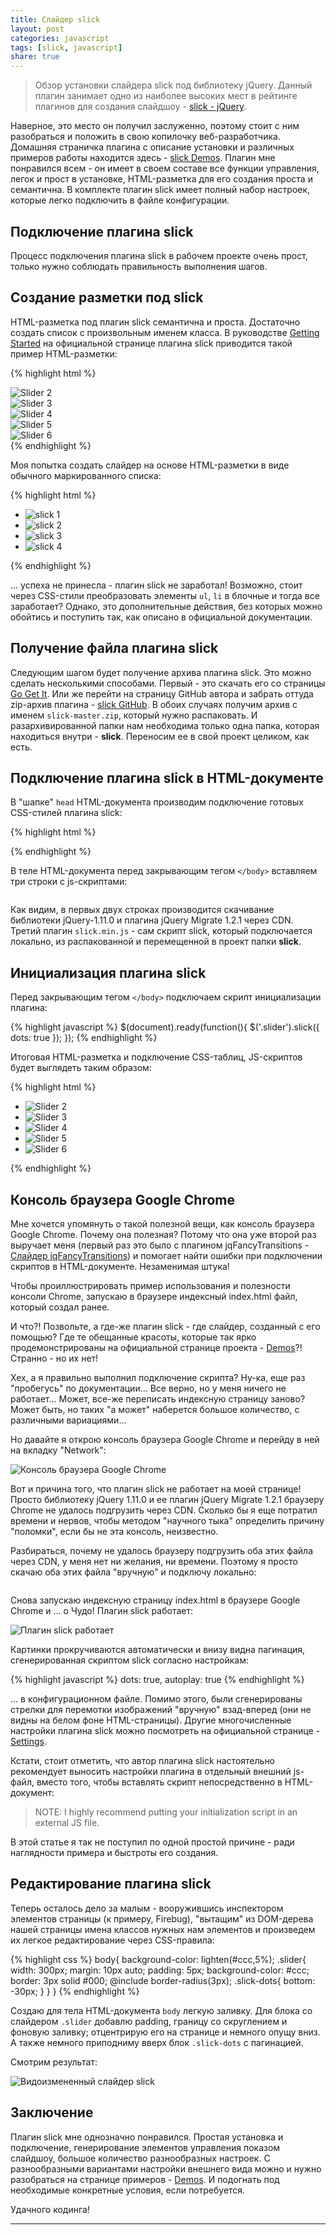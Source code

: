 ```yaml
---
title: Слайдер slick
layout: post
categories: javascript
tags: [slick, javascript]
share: true
---
```


> Обзор установки слайдера slick под библиотеку jQuery. Данный плагин занимает одно из наиболее высоких мест в рейтинге плагинов для создания слайдшоу - [slick - jQuery][1].

Наверное, это место он получил заслуженно, поэтому стоит с ним разобраться и положить в свою копилочку веб-разработчика. Домашняя страничка плагина с описание установки и различных примеров работы находится здесь - [slick Demos][2]. Плагин мне понравился всем - он имеет в своем составе все функции управления, легок и прост в установке, HTML-разметка для его создания проста и семантична. В комплекте плагин slick имеет полный набор настроек, которые легко подключить в файле конфигурации.

## Подключение плагина slick

Процесс подключения плагина slick в рабочем проекте очень прост, только нужно соблюдать правильность выполнения шагов.

## Создание разметки под slick

HTML-разметка под плагин slick семантична и проста. Достаточно создать список с произвольным именем класса. В руководстве [Getting Started][3] на официальной странице плагина slick приводится такой пример HTML-разметки:

{% highlight html %}
<div class="slider">
  <div><img src="images/slide_02.jpg" alt="Slider 2" /></div>
  <div><img src="images/slide_03.jpg" alt="Slider 3" /></div>
  <div><img src="images/slide_04.jpg" alt="Slider 4" /></div>
  <div><img src="images/slide_05.jpg" alt="Slider 5" /></div>
  <div><img src="images/slide_06.jpg" alt="Slider 6" /></div>
</div>
{% endhighlight %}

Моя попытка создать слайдер на основе HTML-разметки в виде обычного маркированного списка:

{% highlight html %}
<ul>
  <li><img src="images/slide_02.jpg" alt="slick 1" /></li>
  <li><img src="images/slide_03.jpg" alt="slick 2" /></li>
  <li><img src="images/slide_04.jpg" alt="slick 3" /></li>
  <li><img src="images/slide_05.jpg" alt="slick 4" /></li>
</ul>
{% endhighlight %}

... успеха не принесла - плагин slick не заработал! Возможно, стоит через CSS-стили преобразовать элементы `ul`, `li` в блочные и тогда все заработает? Однако, это дополнительные действия, без которых можно обойтись и поступить так, как описано в официальной документации.

## Получение файла плагина slick

Следующим шагом будет получение архива плагина slick. Это можно сделать несколькими способами. Первый - это скачать его со страницы [Go Get It][4]. Или же перейти на страницу GitHub автора и забрать оттуда zip-архив плагина - [slick GitHub][5]. В обоих случаях получим архив с именем `slick-master.zip`, который нужно распаковать. И разархивированной папки нам необходима только одна папка, которая находиться внутри - **slick**. Переносим ее в свой проект целиком, как есть.

## Подключение плагина slick в HTML-документе

В "шапке" `head` HTML-документа производим подключение готовых CSS-стилей плагина slick:

{% highlight html %}
<link rel="stylesheet" href="slick/slick.css" />
{% endhighlight %}

В теле HTML-документа перед закрывающим тегом `</body>` вставляем три строки с js-скриптами:

<pre></pre>

Как видим, в первых двух строках производится скачивание библиотеки jQuery-1.11.0 и плагина jQuery Migrate 1.2.1 через CDN. Третий плагин `slick.min.js` - сам скрипт slick, который подключается локально, из распакованной и перемещенной в проект папки **slick**.

## Инициализация плагина slick

Перед закрывающим тегом `</body>` подключаем скрипт инициализации плагина:

{% highlight javascript %}
$(document).ready(function(){
  $('.slider').slick({
    dots: true
  });
});
{% endhighlight %}

Итоговая HTML-разметка и подключение CSS-таблиц, JS-скриптов будет выглядеть таким образом:

{% highlight html %}
<ul class="slider">
  <li><img src="images/slide_02.jpg" alt="Slider 2" /></li>
  <li><img src="images/slide_03.jpg" alt="Slider 3" /></li>
  <li><img src="images/slide_04.jpg" alt="Slider 4" /></li>
  <li><img src="images/slide_05.jpg" alt="Slider 5" /></li>
  <li><img src="images/slide_06.jpg" alt="Slider 6" /></li>
</ul>
{% endhighlight %}

## Консоль браузера Google Chrome

Мне хочется упомянуть о такой полезной вещи, как консоль браузера Google Chrome. Почему она полезная? Потому что она уже второй раз выручает меня (первый раз это было с плагином jqFancyTransitions - [Слайдер jqFancyTransitions][6]) и помогает найти ошибки при подключении скриптов в HTML-документе. Незаменимая штука!

Чтобы проиллюстрировать пример использования и полезности консоли Chrome, запускаю в браузере индексный index.html файл, который создал ранее.

И что?! Позвольте, а где-же плагин slick - где слайдер, созданный с его помощью? Где те обещанные красоты, которые так ярко продемонстрированы на официальной странице проекта - [Demos][7]?! Странно - но их нет!

Хех, а я правильно выполнил подключение скрипта? Ну-ка, еще раз "пробегусь" по документации... Все верно, но у меня ничего не работает... Может, все-же переписать индексную страницу заново? Может быть, но таких "а может" наберется большое количество, с различными вариациями...

Но давайте я открою консоль браузера Google Chrome и перейду в ней на вкладку "Network":

![Консоль браузера Google Chrome]({{site.url}}/images/uploads/2014/06/slick_jquery_error_console.jpg)

Вот и причина того, что плагин slick не работает на моей странице! Просто библиотеку jQuery 1.11.0 и ее плагин jQuery Migrate 1.2.1 браузеру Chrome не удалось подгрузить через CDN. Сколько бы я еще потратил времени и нервов, чтобы методом "научного тыка" определить причину "поломки", если бы не эта консоль, неизвестно.

Разбираться, почему не удалось браузеру подгрузить оба этих файла через CDN, у меня нет ни желания, ни времени. Поэтому я просто скачаю оба этих файла "вручную" и подключу локально:

<pre></pre>

Снова запускаю индексную страницу index.html в браузере Google Chrome и ... о Чудо! Плагин slick работает:

![Плагин slick работает]({{site.url}}/images/uploads/2014/06/slick_jquery_work.jpg)

Картинки прокручиваются автоматически и внизу видна пагинация, сгенерированная скриптом slick согласно настройкам:

{% highlight javascript %}
dots: true,
autoplay: true
{% endhighlight %}

... в конфигурационном файле. Помимо этого, были сгенерированы стрелки для перемотки изображений "вручную" взад-вперед (они не видны на белом фоне HTML-страницы). Другие многочисленные настройки плагина slick можно посмотреть на официальной странице - [Settings][7].

Кстати, стоит отметить, что автор плагина slick настоятельно рекомендует выносить настройки плагина в отдельный внешний js-файл, вместо того, чтобы вставлять скрипт непосредственно в HTML-документ:

> NOTE: I highly recommend putting your initialization script in an external JS file.

В этой статье я так не поступил по одной простой причине - ради наглядности примера и быстроты его создания.

## Редактирование плагина slick

Теперь осталось дело за малым - вооружившись инспектором элементов страницы (к примеру, Firebug), "вытащим" из DOM-дерева нашей страницы имена классов нужных нам элементов и произведем их легкое редактирование через CSS-правила:

{% highlight css %}
body{
  background-color: lighten(#ccc,5%);
  .slider{
    width: 300px;
    margin: 10px auto;
    padding: 5px;
    background-color: #ccc;
    border: 3px solid #000;
    @include border-radius(3px);
    .slick-dots{
      bottom: -30px;
    }
  }
}
{% endhighlight %}

Создаю для тела HTML-документа `body` легкую заливку. Для блока со слайдером `.slider` добавлю padding, границу со скруглением и фоновую заливку; отцентрирую его на странице и немного опущу вниз. А также немного приподниму вверх блок `.slick-dots` с пагинацией.

Смотрим результат:

![Видоизмененный слайдер slick]({{site.url}}/images/uploads/2014/06/slick_jquery_custom.jpg)

## Заключение

Плагин slick мне однозначно понравился. Простая установка и подключение, генерирование элементов управления показом слайдшоу, большое количество разнообразных настроек. С разнообразными вариантами настройки внешнего вида можно и нужно разобраться на странице примеров - [Demos][6]. И подогнать под необходимые конкретные условия, если потребуется.

Удачного кодинга!

---

 [1]: http://plugins.jquery.com/tag/slider/ "slick"
 [2]: http://kenwheeler.github.io/slick/ "slick Demos"
 [3]: http://kenwheeler.github.io/slick/ "Getting Started"
 [4]: http://kenwheeler.github.io/slick/ "Go Get It"
 [5]: https://github.com/kenwheeler/slick/ "slick GitHub"
 [6]: http://kenwheeler.github.io/slick/ "Demos"
 [7]: http://kenwheeler.github.io/slick/ "Settings"
